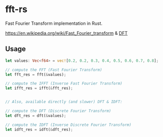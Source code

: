 # fft-rs

Fast Fourier Transform implementation in Rust.

https://en.wikipedia.org/wiki/Fast_Fourier_transform & [DFT](https://en.wikipedia.org/wiki/Discrete_Fourier_transform)

## Usage
```rust
let values: Vec<f64> = vec![0.2, 0.2, 0.3, 0.4, 0.5, 0.6, 0.7, 0.8];

// compute the FFT (Fast Fourier Transform)
let fft_res = fft(&values);

// compute the IFFT (Inverse Fast Fourier Transform)
let ifft_res = ifft(&fft_res);


// Also, available directly (and slower) DFT & IDFT:

// compute the DFT (Discrete Fourier Transform)
let dft_res = dft(&values);

// compute the IDFT (Inverse Discrete Fourier Transform)
let idft_res = idft(&dft_res);
```

